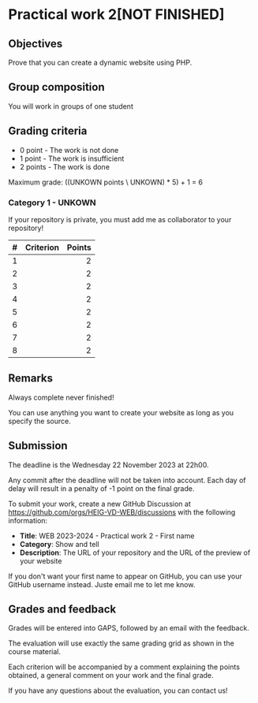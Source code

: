 # Practical work 2[NOT FINISHED]

## Objectives

Prove that you can create a dynamic website using PHP.

## Group composition

You will work in groups of one student

## Grading criteria

- 0 point - The work is not done
- 1 point - The work is insufficient
- 2 points - The work is done

Maximum grade: ((UNKOWN points \\ UNKOWN) * 5) + 1 = 6

### Category 1 - UNKOWN

If your repository is private, you must add me as collaborator to your
repository!

| #   | Criterion                                                            | Points |
| --: | -------------------------------------------------------------------  | -----: |
| 1   |                                                                      |      2 |
| 2   |                                                                      |      2 |
| 3   |                                                                      |      2 |
| 4   |                                                                      |      2 |
| 5   |                                                                      |      2 |
| 6   |                                                                      |      2 |
| 7   |                                                                      |      2 |
| 8   |                                                                      |      2 |

## Remarks

Always complete never finished!

You can use anything you want to create your website as long as you specify the source.

## Submission

The deadline is the Wednesday 22 November 2023 at 22h00.

Any commit after the deadline will not be taken into account. Each day of delay will result in a penalty of -1 point on the final grade.

To submit your work, create a new GitHub Discussion at <https://github.com/orgs/HEIG-VD-WEB/discussions> with the following information:

- **Title**: WEB 2023-2024 - Practical work 2 - First name
- **Category**: Show and tell
- **Description**: The URL of your repository and the URL of the preview of your website

If you don't want your first name to appear on GitHub, you can use your GitHub username instead. Juste email me to let me know.

## Grades and feedback

Grades will be entered into GAPS, followed by an email with the feedback.

The evaluation will use exactly the same grading grid as shown in the course material.

Each criterion will be accompanied by a comment explaining the points obtained, a general comment on your work and the final grade.

If you have any questions about the evaluation, you can contact us!
